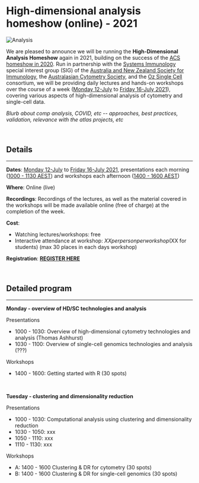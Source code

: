 # High-dimensional analysis homeshow (online) - 2021

![Analysis](https://raw.githubusercontent.com/tomashhurst/tomashhurst.github.io/master/images/Clusters%20wide.png)

We are pleased to announce we will be running the **High-Dimensional Analysis Homeshow** again in 2021, building on the success of the [ACS homeshow in 2020](https://immunedynamics.io/homeshow/). Run in partnership with the [Systems Immunology]() special interest group (SIG) of the [Australia and New Zealand Society for Immunology](), the [Australasian Cytometry Society](), and the [Oz Single Cell]() consortium, we will be providing daily lectures and hands-on workshops over the course of a week ([Monday 12-July]() to [Friday 16-July 2021]()), covering various aspects of high-dimensional analysis of cytometry and single-cell data. 

*Blurb about comp analysis, COVID, etc -- approaches, best practices, validation, relevance with the atlas projects, etc*



<br />


## Details

---

**Dates**: [Monday 12-July]() to [Friday 16-July 2021](), presentations each morning ([1000 - 1130 AEST]()) and workshops each afternoon ([1400 - 1600 AEST]())

**Where**: Online (live)

**Recordings**: Recordings of the lectures, as well as the material covered in the workshops will be made available online (free of charge) at the completion of the week.

**Cost**: 
- Watching lectures/workshops: free
- Interactive attendance at workshop: $XX per person per workshop ($XX for students) (max 30 places in each days workshop)

**Registration**: **[REGISTER HERE]()**

<br />

## Detailed program

---

**Monday - overview of HD/SC technologies and analysis**

Presentations

- 1000 - 1030: Overview of high-dimensional cytometry technologies and analysis (Thomas Ashhurst)
- 1030 - 1100: Overview of single-cell genomics technologies and analysis (???)

Workshops

- 1400 - 1600: Getting started with R (30 spots)

<br />

**Tuesday - clustering and dimensionality reduction**

Presentations

- 1000 - 1030: Computational analysis using clustering and dimensionality reduction 
- 1030 - 1050: xxx
- 1050 - 1110: xxx
- 1110 - 1130: xxx

Workshops

- A: 1400 - 1600 Clustering & DR for cytometry (30 spots)
- B: 1400 - 1600 Clustering & DR for single-cell genomics (30 spots)

<br />



